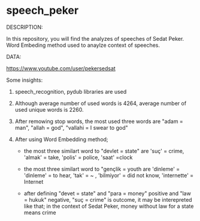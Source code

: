 # speech_peker


DESCRIPTION:

In this repository, you will find the analyzes of speeches of Sedat Peker. Word Embeding method used to anaylze context of speeches.


DATA:

https://www.youtube.com/user/pekersedsat


Some insights:

1. speech_recognition, pydub libraries are used

2. Although average number of used words is 4264, average number of used unique words  is 2260.

3. After remowing stop words, the most used three words are "adam = man", "allah = god", "vallahi = I swear to god"

4. After using Word Embedding method;
	- the most three similart word to "devlet = state" are  'suç' = crime, 'almak' = take, 'polis' = police, 'saat' =clock 

	- the most three similart word to "gençlik = youth are  'dinleme' = 'dinleme' = to hear, 'tak' = ~ , 'bilmiyor' = did not know, 'internette' = Internet

	- after defining "devet = state" and "para = money" positive and "law = hukuk" negative, "suç = crime" is outcome, it may be interepreted like that; in the context of Sedat Peker, money without law for a state means crime


